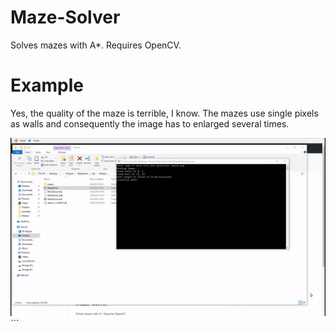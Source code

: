 # Maze-Solver
Solves mazes with A*. Requires OpenCV.

# Example
Yes, the quality of the maze is terrible, I know. The mazes use single pixels as walls and consequently the image has to enlarged several times.

![](https://raw.githubusercontent.com/18/Maze-Solver/master/examples/mazes/mazesolved.gif)```
